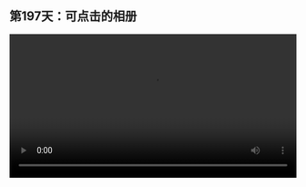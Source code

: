 ## 第197天：可点击的相册

<video width="100%" controls controlslist="nodownload nofullscreen noremoteplayback" disablePictureInPicture>
  <source src="https://api.keepwork.com/ts-storage/siteFiles/20939/raw#1628668409710session197 可点击的相册.webm" type="video/webm">
  <source src="https://api.keepwork.com/ts-storage/siteFiles/20940/raw#1628668477386session197 可点击的相册_small.mp4" type="video/mp4" />
   
  你的浏览器不支持播放
</video>

<style>
video::-webkit-media-controls-fullscreen-button {
    display: none;
}
</style>

### 字幕

我们看这里有个相册，当我们点击它时，人物会说1，这是如何实现的呢？
我们右键打开这里的代码方块，重新实现一下这里的代码。
我们首先到**事件**项下，找到**当收到消息时**。
我们把消息的名称改为see。
然后到**外观**项下，找到**说hello**。
将第一个参数改为消息处理函数function的输入msg，也就是角色会说收到的消息。
我们运行一下。
我们到**装饰**项下，创建**相册**。
**右键单击左上角的相册。**
选择一张图片，
我们可以在图片路径的前面加上 **$()**。
**在()内我们可以输入任意的命令，** 这里我们输入/sendevent，
我们输入see，也就是刚刚创建的那个消息，消息内容改为2，点击确定。
此时如果我们点击这个相册，人物会说2。
点击左侧的相册，人物会说1，因为在左侧的相册中我已经输入了 **/sendevent see 1**
通过这种方法我们可以去制作具有交互功能的相册。

### 动手练习
